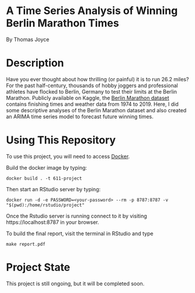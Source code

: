 A Time Series Analysis of Winning Berlin Marathon Times
=====================================================
By Thomas Joyce  

Description
=====================================================
Have you ever thought about how thrilling (or painful) it is to run 26.2 miles? For the past half-century, thousands of hobby joggers and professional athletes have flocked to Berlin, Germany to test their limits at the Berlin Marathon. Publicly available on Kaggle, the [Berlin Marathon dataset]((https://www.kaggle.com/datasets/aiaiaidavid/berlin-marathons-data)) contains finishing times and weather data from 1974 to 2019. Here, I did some descriptive analyses of the Berlin Marathon dataset and also created an ARIMA time series model to forecast future winning times. 

Using This Repository
=====================================================
To use this project, you will need to access [Docker](https://www.docker.com/).

Build the docker image by typing:
```
docker build . -t 611-project
```

Then start an RStudio server by typing:
```
docker run -d -e PASSWORD=<your-password> --rm -p 8787:8787 -v "$(pwd):/home/rstudio/project"
```

Once the Rstudio server is running connect to it by visiting
https://localhost:8787 in your browser. 

To build the final report, visit the terminal in RStudio and type

```
make report.pdf
```

Project State
====================================================
This project is still ongoing, but it will be completed soon. 


